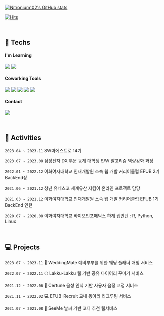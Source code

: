 [![Nitronium102's GitHub stats](https://github-readme-stats.vercel.app/api?username=nitronium102&count_private=true&show_icons=true&theme=dracula)](https://github.com/nitronium102/github-readme-stats)

[![Hits](https://hits.seeyoufarm.com/api/count/incr/badge.svg?url=https%3A%2F%2Fgithub.com%2Fnitronium102%2Fhit-counter&count_bg=%23174B00&title_bg=%23555555&icon=&icon_color=%23E7E7E7&title=hits&edge_flat=false)](https://hits.seeyoufarm.com)
  
  <br>
  
## 🌱 Techs
#### I'm Learning
  <img src="https://img.shields.io/badge/MySQL-4479A1?style=flat-square&logo=MySQL&logoColor=white"/></a>
  <img src="https://img.shields.io/badge/SpringBoot-6DB33F?style=flat-square&logo=SpringBoot&logoColor=white"/></a>  
  
#### Coworking Tools
  <img src="https://img.shields.io/badge/GitHub-181717?style=flat-square&logo=GitHub&logoColor=white"/></a>
  <img src="https://img.shields.io/badge/Notion-000000?style=flat-square&logo=Notion&logoColor=white"/></a>
  <img src="https://img.shields.io/badge/Figma-F24E1E?style=flat-square&logo=Figma&logoColor=white"/></a>
  <img src="https://img.shields.io/badge/Slack-4A154B?style=flat-square&logo=Slack&logoColor=white"/></a>
  <img src="https://img.shields.io/badge/Jira-0052CC?style=flat-square&logo=Jira&logoColor=white"/></a>

#### Contact
  <a href="mailto:kminji0140@gmail.com" target="_blank"><img src="https://img.shields.io/badge/Gmail-EA4335?style=flat-square&logo=Gmail&logoColor=white"/></a>
  
  <br>

## 📝 Activities
`2023.04 ~ 2023.11`  SW마에스트로 14기

`2023.07 ~ 2023.08`  삼성전자 DX 부문 동계 대학생 S/W 알고리즘 역량강화 과정

`2022.01 ~ 2022.12`  이화여자대학교 인재개발원 소속 웹 개발 커리어클럽 EFUB 2기 BackEnd장

`2021.06 ~ 2021.12`  청년 유네스코 세계유산 지킴이 온라인 프로젝트 담당

`2021.03 ~ 2021.12`  이화여자대학교 인재개발원 소속 웹 개발 커리어클럽 EFUB 1기 BackEnd 인턴

`2020.07 ~ 2020.08`  이화여자대학교 바이오인포매틱스 하계 랩인턴 : R, Python, Linux

<br>

## 💻 Projects
`2023.07 ~ 2023.11`  👰 WeddingMate 예비부부를 위한 웨딩 플래너 매칭 서비스

`2022.07 ~ 2022.11`  🌕 Lakku-Lakku 웹 기반 공유 다이어리 꾸미기 서비스

`2021.12 ~ 2022.06`  🎵 Certune 음성 인식 기반 사용자 음정 교정 서비스

`2021.11 ~ 2022.02`  💻 EFUB-Recruit 교내 동아리 리크루팅 서비스

`2021.07 ~ 2021.08`  🌈 SeeMe 날씨 기반 코디 추천 웹서비스
